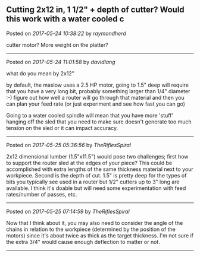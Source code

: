 ## Cutting 2x12 in, 1 1/2" + depth of cutter? Would this work with a water cooled c
Posted on *2017-05-24 10:38:22* by *raymondherd*

cutter motor? More weight on the platter?

---

Posted on *2017-05-24 11:01:58* by *davidlang*

what do you mean by 2x12" 

by default, the maslow uses a 2.5 HP motor, going to 1.5" deep will require that you have a very long bit, probably something larger than 1/4" diameter :-) figure out how well a router will go through that material and then you can plan your feed rate (or just experiment and see how fast you can go)

Going to a water cooled spindle will mean that you have more 'stuff' hanging off the sled that you need to make sure doesn't generate too much tension on the sled or it can impact accuracy.

---

Posted on *2017-05-25 05:36:56* by *TheRiflesSpiral*

2x12 dimensional lumber (1.5"x11.5") would pose two challenges; first how to support the router sled at the edges of your piece? This could be accomplished with extra lengths of the same thickness material next to your workpiece. Second is the depth of cut. 1.5" is pretty deep for the types of bits you typically see used in a router but 1/2" cutters up to 3" long are available. I think it's doable but will need some experimentation with feed rates/number of passes, etc.

---

Posted on *2017-05-25 07:14:59* by *TheRiflesSpiral*

Now that I think about it, you may also need to consider the angle of the chains in relation to the workpiece (determined by the position of the motors) since it's about twice as thick as the target thickness. I'm not sure if the extra 3/4" would cause enough deflection to matter or not.

---

